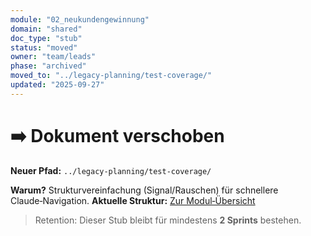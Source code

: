 ```yaml
---
module: "02_neukundengewinnung"
domain: "shared"
doc_type: "stub"
status: "moved"
owner: "team/leads"
phase: "archived"
moved_to: "../legacy-planning/test-coverage/"
updated: "2025-09-27"
---
```


# ➡️ Dokument verschoben

**Neuer Pfad:** `../legacy-planning/test-coverage/`

**Warum?** Strukturvereinfachung (Signal/Rauschen) für schnellere Claude‑Navigation.
**Aktuelle Struktur:** [Zur Modul‑Übersicht](../_index.md)

> Retention: Dieser Stub bleibt für mindestens **2 Sprints** bestehen.